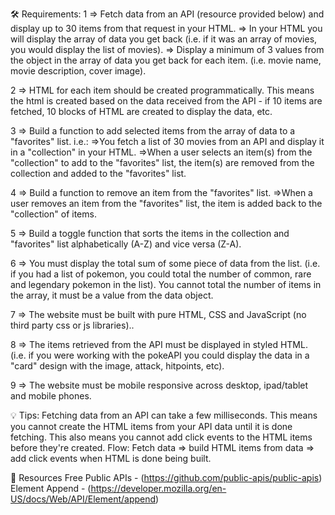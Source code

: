 🛠 Requirements:
1 => Fetch data from an API (resource provided below) and display up to 30 items from that request in your HTML.
  => In your HTML you will display the array of data you get back (i.e. if it was an array of movies, you would display the list of movies).
  => Display a minimum of 3 values from the object in the array of data you get back for each item. (i.e. movie name, movie description, cover image).

2 => HTML for each item should be created programmatically. This means the html is created  based on the data received from the API - if 10 items are fetched, 10 blocks of HTML are created to display the data, etc.

3 => Build a function to add selected items from the array of data to a "favorites" list. i.e.:
  =>You fetch a list of 30 movies from an API and display it in a "collection" in your HTML.
  =>When a user selects an item(s) from the "collection" to add to the "favorites" list, the item(s) are removed from the collection and added to the "favorites" list.

4 => Build a function to remove an item from the "favorites" list.
  =>When a user removes an item from the "favorites" list, the item is added back to the "collection" of items.

5 => Build a toggle function that sorts the items in the collection and "favorites" list alphabetically (A-Z) and vice versa (Z-A).

6 => You must display the total sum of some piece of data from the list. (i.e. if you had a list of pokemon, you could total the number of common, rare and legendary pokemon in the list). You cannot total the number of items in the array, it must be a value from the data object.

7 => The website must be built with pure HTML, CSS and JavaScript (no third party css or js libraries)..

8 => The items retrieved from the API must be displayed in styled HTML. (i.e. if you were working with the pokeAPI you could display the data in a "card" design with the image, attack, hitpoints, etc).

9 => The website must be mobile responsive across desktop, ipad/tablet and mobile phones.


💡 Tips:
Fetching data from an API can take a few milliseconds. This means you cannot create the HTML items from your API data until it is done fetching. This also means you cannot add click events to the HTML items before they're created.
Flow: Fetch data => build HTML items from data => add click events when HTML is done being built.


📁 Resources
Free Public APIs - (https://github.com/public-apis/public-apis)
Element Append - (https://developer.mozilla.org/en-US/docs/Web/API/Element/append)